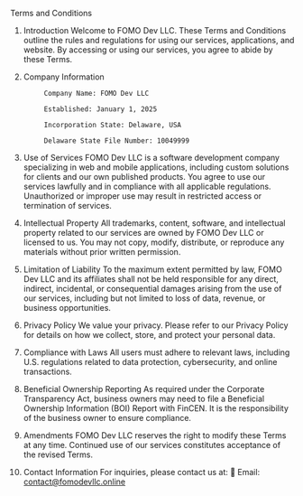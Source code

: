 Terms and Conditions
1. Introduction
Welcome to FOMO Dev LLC. These Terms and Conditions outline the rules and regulations for using our services, applications, and website. By accessing or using our services, you agree to abide by these Terms.

2. Company Information

            Company Name: FOMO Dev LLC

            Established: January 1, 2025

            Incorporation State: Delaware, USA

            Delaware State File Number: 10049999

4. Use of Services
FOMO Dev LLC is a software development company specializing in web and mobile applications, including custom solutions for clients and our own published products. You agree to use our services lawfully and in compliance with all applicable regulations. Unauthorized or improper use may result in restricted access or termination of services.

5. Intellectual Property
All trademarks, content, software, and intellectual property related to our services are owned by FOMO Dev LLC or licensed to us. You may not copy, modify, distribute, or reproduce any materials without prior written permission.

6. Limitation of Liability
To the maximum extent permitted by law, FOMO Dev LLC and its affiliates shall not be held responsible for any direct, indirect, incidental, or consequential damages arising from the use of our services, including but not limited to loss of data, revenue, or business opportunities.

7. Privacy Policy
We value your privacy. Please refer to our Privacy Policy for details on how we collect, store, and protect your personal data.

8. Compliance with Laws
All users must adhere to relevant laws, including U.S. regulations related to data protection, cybersecurity, and online transactions.

9. Beneficial Ownership Reporting
As required under the Corporate Transparency Act, business owners may need to file a Beneficial Ownership Information (BOI) Report with FinCEN. It is the responsibility of the business owner to ensure compliance.

10. Amendments
FOMO Dev LLC reserves the right to modify these Terms at any time. Continued use of our services constitutes acceptance of the revised Terms.

11. Contact Information
For inquiries, please contact us at:
📧 Email: contact@fomodevllc.online
